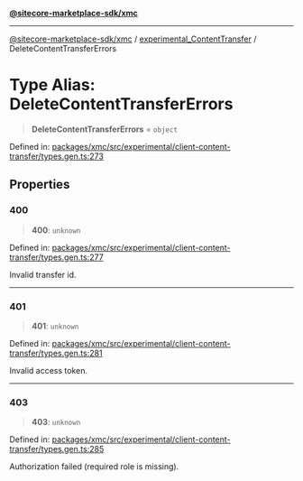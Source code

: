 [**@sitecore-marketplace-sdk/xmc**](../../../../README.md)

***

[@sitecore-marketplace-sdk/xmc](../../../../README.md) / [experimental\_ContentTransfer](../README.md) / DeleteContentTransferErrors

# Type Alias: DeleteContentTransferErrors

> **DeleteContentTransferErrors** = `object`

Defined in: [packages/xmc/src/experimental/client-content-transfer/types.gen.ts:273](https://github.com/Sitecore/marketplace-sdk/blob/main/packages/xmc/src/experimental/client-content-transfer/types.gen.ts#L273)

## Properties

### 400

> **400**: `unknown`

Defined in: [packages/xmc/src/experimental/client-content-transfer/types.gen.ts:277](https://github.com/Sitecore/marketplace-sdk/blob/main/packages/xmc/src/experimental/client-content-transfer/types.gen.ts#L277)

Invalid transfer id.

***

### 401

> **401**: `unknown`

Defined in: [packages/xmc/src/experimental/client-content-transfer/types.gen.ts:281](https://github.com/Sitecore/marketplace-sdk/blob/main/packages/xmc/src/experimental/client-content-transfer/types.gen.ts#L281)

Invalid access token.

***

### 403

> **403**: `unknown`

Defined in: [packages/xmc/src/experimental/client-content-transfer/types.gen.ts:285](https://github.com/Sitecore/marketplace-sdk/blob/main/packages/xmc/src/experimental/client-content-transfer/types.gen.ts#L285)

Authorization failed (required role is missing).
